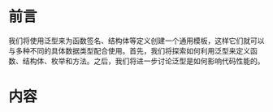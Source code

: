 # 前言

我们将使用泛型来为函数签名、结构体等定义创建一个通用模板，这样它们就可以与多种不同的具体数据类型配合使用。首先，我们将探索如何利用泛型来定义函数、结构体、枚举和方法。之后，我们将进一步讨论泛型是如何影响代码性能的。



# 内容

